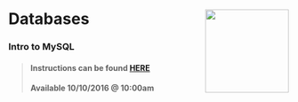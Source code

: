 # Databases <img align="right" src="https://github.com/Learning-Fuze/prototypes_C10.17/blob/assets/assets/images/logos/LF_LOGO.png?raw=true" width="150">
### Intro to MySQL

>#### Instructions can be found <a href="http://learning-fuze.github.io/prototypes_C10.17/#/Databases-MySQL-Basics" target="_blank">HERE</a>
>#### Available 10/10/2016 @ 10:00am